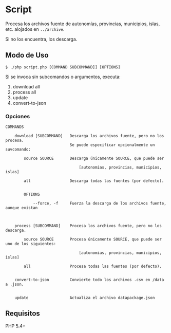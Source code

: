 # Script

Procesa los archivos fuente de autonomías, provincias, municipios, islas, etc. alojados en `../archive`.

Si no los encuentra, los descarga.


## Modo de Uso

    $ ./php script.php [COMMAND SUBCOMMAND]] [OPTIONS]

Si se invoca sin subcomandos o argumentos, executa:

  1. download all
  2. process all  
  3. update
  4. convert-to-json


### Opciones

    COMMANDS
    
        download [SUBCOMMAND]   Descarga los archivos fuente, pero no los procesa.                    
                                Se puede especificar opcionalmente un suvcomando:
                    
            source SOURCE       Descarga únicamente SOURCE, que puede ser
                                
                                    [autonomias, provincias, municipios, islas]

            all                 Descarga todas las fuentes (por defecto).
                                                                  

            OPTIONS
            
                --force, -f     Fuerza la descarga de los archivos fuente, aunque existan                         

                        
                        
        process [SUBCOMMAND]    Procesa los archivos fuente, pero no los descarga.
        
            source SOURCE       Procesa únicamente SOURCE, que puede ser uno de los siguientes:
                                
                                    [autonomias, provincias, municipios, islas]

            all                 Procesa todas las fuentes (por defecto).
                                                       
                                                            
        convert-to-json         Convierte todo los archivos .csv en /data a .json.
            
            
        update                  Actualiza el archivo datapackage.json                                                
                        
        
       


## Requisitos

PHP 5.4+
